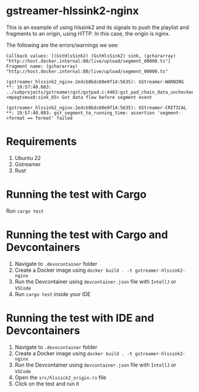 # gstreamer-hlssink2-nginx

This is an example of using hlssink2 and its signals to push the playlist and fragments to an origin, using HTTP. In
this case, the origin is nginx.

The following are the errors/warnings we see:

```
Callback values: [(GstHlsSink2) (GstHlsSink2) sink, (gchararray) "http://host.docker.internal:80/live/upload/segment_00000.ts"]
Fragment name: (gchararray) "http://host.docker.internal:80/live/upload/segment_00000.ts"

(gstreamer_hlssink2_nginx-2edcb8bdc60e9f14:5635): GStreamer-WARNING **: 19:57:40.083: ../subprojects/gstreamer/gst/gstpad.c:4463:gst_pad_chain_data_unchecked:<mpegtsmux0:sink_65> Got data flow before segment event

(gstreamer_hlssink2_nginx-2edcb8bdc60e9f14:5635): GStreamer-CRITICAL **: 19:57:40.083: gst_segment_to_running_time: assertion 'segment->format == format' failed
```

# Requirements

1. Ubuntu 22
2. Gstreamer
3. Rust

# Running the test with Cargo

Run `cargo test`

# Running the test with Cargo and Devcontainers

1. Navigate to `.devocontainer` folder
2. Create a Docker image using `docker build . -t gstreamer-hlssink2-nginx`
3. Run the Devcontainer using `devcontainer.json` file with `IntellJ` or `VSCode`
4. Run `cargo test` inside your IDE

# Running the test with IDE and Devcontainers

1. Navigate to `.devocontainer` folder
2. Create a Docker image using `docker build . -t gstreamer-hlssink2-nginx`
3. Run the Devcontainer using `devcontainer.json` file with `IntellJ` or `VSCode`
4. Open the `src/hlssick2_origin.rs` file
5. Click on the test and run it


